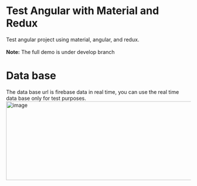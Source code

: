 # Test Angular with Material and Redux
Test angular project using material, angular, and redux.<br><br>
<strong>Note:</strong> The full demo is under develop branch
<h1>Data base</h1>
The data base url is firebase data in real time, you can use the real time data base only for test purposes.
<img width="1195" height="215" alt="image" src="https://github.com/user-attachments/assets/05d726ac-1190-4eaa-ad77-abae898b6995" />


